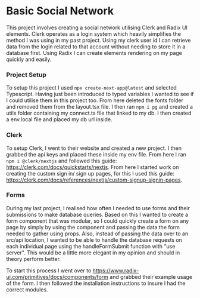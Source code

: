 # Basic Social Network

This project involves creating a social network utilising Clerk and Radix UI elements. Clerk operates as a login system which heavily simplifies the method I was using in my past project. Using my clerk user id I can retrieve data from the login related to that account without needing to store it in a database first. Using Radix I can create elements rendering on my page quickly and easily.

### Project Setup

To setup this project I used `npx create-next-app@latest` and selected Typescript. Having just been introduced to typed variables I wanted to see if I could utilise them in this project too. From here deleted the fonts folder and removed them from the layout.tsx file. I then ran `npm i pg` and created a utils folder containing my connect.ts file that linked to my db. I then created a env.local file and placed my db url inside.

### Clerk

To setup Clerk, I went to their website and created a new project. I then grabbed the api keys and placed these inside my env file. From here I ran `npm i @clerk/nextjs` and followed this guide: https://clerk.com/docs/quickstarts/nextjs. From here I started work on creating the custom sign in/ sign up pages, for this I used this guide: https://clerk.com/docs/references/nextjs/custom-signup-signin-pages.

### Forms

During my last project, I realised how often I needed to use forms and their submissions to make database queries. Based on this I wanted to create a form component that was modular, so I could quickly create a form on any page by simply by using the component and passing the data the form needed to gather using props. Also, instead of passing the data over to an src/api location, I wanted to be able to handle the database requests on each individual page using the handleFormSubmit function with "use server". This would be a little more elegant in my opinion and should in theory perform better.

To start this process I went over to https://www.radix-ui.com/primitives/docs/components/form and grabbed their example usage of the form. I then followed the installation instructions to insure I had the correct modules.
